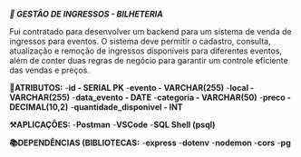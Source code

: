 ***📃 GESTÃO DE INGRESSOS - BILHETERIA***

Fui contratado para desenvolver um backend para um sistema de venda de ingressos para eventos. O sistema deve permitir o cadastro, consulta, atualização e remoção de ingressos disponíveis para diferentes eventos, além de conter duas regras de negócio para garantir um controle eficiente das vendas e preços.

**🎈ATRIBUTOS:**
-**id - SERIAL PK**
-**evento - VARCHAR(255)**
-**local - VARCHAR(255)**
-**data_evento - DATE**
-**categoria - VARCHAR(50)**
-**preco - DECIMAL(10,2)**
-**quantidade_disponivel - INT**

**⚒️APLICAÇÕES:**
-**Postman**
-**VSCode**
-**SQL Shell (psql)**

**📚DEPENDÊNCIAS (BIBLIOTECAS:**
-**express**
-**dotenv**
-**nodemon**
-**cors**
-**pg**
